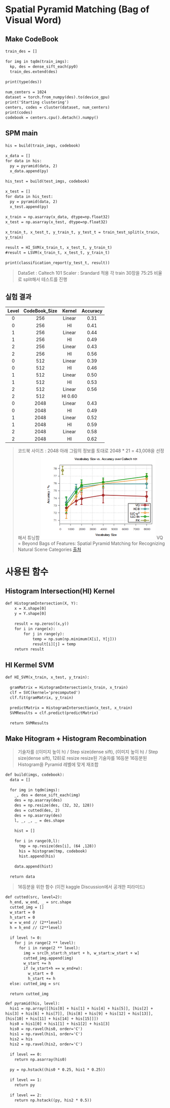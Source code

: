 # Spatial Pyramid Matching (Bag of Visual Word)

## Make CodeBook

```
train_des = []

for img in tqdm(train_imgs):
  kp, des = dense_sift_each(py0)
  train_des.extend(des)

print(type(des))

num_centers = 1024
dataset = torch.from_numpy(des).to(device_gpu)
print('Starting clustering')
centers, codes = cluster(dataset, num_centers)
print(codes)
codebook = centers.cpu().detach().numpy()

```

## SPM main
```
his = build(train_imgs, codebook) 

x_data = []
for data in his:
  py = pyramid(data, 2)
  x_data.append(py)

his_test = build(test_imgs, codebook)

x_test = []
for data in his_test:
  py = pyramid(data, 2)
  x_test.append(py)

x_train = np.asarray(x_data, dtype=np.float32)
x_test = np.asarray(x_test, dtype=np.float32)

x_train_t, x_test_t, y_train_t, y_test_t = train_test_split(x_train, y_train)

result = HI_SVM(x_train_t, x_test_t, y_train_t)
#result = LSVM(x_train_t, x_test_t, y_train_t)

print(classification_report(y_test_t, result))
```
> DataSet : Caltech 101
> Scaler : Srandard 적용
> 각 train 30장을 75:25 비율로 split해서 테스트를 진행

## 실험 결과

|Level|CodeBook_Size|Kernel|Accuracy|
|:---:|:-----------:|:----:|:------:|
| 0   |  256 | Linear|0.31|
| 0   |  256 | HI    |0.41|
| 1 | 256 | Linear |0.44| 
| 1 | 256 | HI | 0.49|
| 2 | 256 | Linear| 0.43|
| 2 | 256 | HI | 0.56|
| 0   |  512 | Linear|0.39|
| 0   |  512 | HI    |0.46|
| 1 | 512 | Linear |0.50| 
| 1 | 512 | HI | 0.53|
| 2 | 512 | Linear| 0.56 |
| 2 | 512 | HI 0.60 |
| 0   |  2048 | Linear|0.43|
| 0   |  2048 | HI    |0.49|
| 1 | 2048 | Linear |0.52| 
| 1 | 2048 | HI | 0.59|
| 2 | 2048 | Linear|0.58|
| 2 | 2048 | HI |0.62 |


> 코드북 사이즈 : 2048
> 아래 그림의 정보를 토대로 2048 * 21 = 43,008을 선정해서 튜닝함
![](https://github.com/xown3197/SPM/blob/master/Codebooksize.PNG)
VQ = Beyond Bags of Features: Spatial Pyramid Matching for Recognizing Natural Scene Categories
[출처](http://www.robots.ox.ac.uk/)



# 사용된 함수

## Histogram Intersection(HI) Kernel

```
def HistogramIntersection(X, Y):
    x = X.shape[0]
    y = Y.shape[0]

    result = np.zeros((x,y))
    for i in range(x):
        for j in range(y):
            temp = np.sum(np.minimum(X[i], Y[j]))
            result[i][j] = temp
    return result
```
## HI Kermel SVM

```
def HI_SVM(x_train, x_test, y_train):

  gramMatrix = HistogramIntersection(x_train, x_train)
  clf = SVC(kernel='precomputed')
  clf.fit(gramMatrix, y_train)

  predictMatrix = HistogramIntersection(x_test, x_train)
  SVMResults = clf.predict(predictMatrix)

  return SVMResults
```

## Make Hitogram + Histogram Recombination
> 기술자를 ((이미지 높이 h) / Step size(dense sift), (이미지 높이 h) / Step size(dense sift), 128)로 resize
> resize된 기술자를 16등분
> 16등분된 Histogram을 Pyramid 레벨에 맞게 재조합
```
def build(imgs, codebook):
  data = []

  for img in tqdm(imgs):
    _, des = dense_sift_each(img)
    des = np.asarray(des)
    des = np.resize(des, (32, 32, 128))
    des = cutted(des, 2)
    des = np.asarray(des)
    l, _, _, _ = des.shape

    hist = []

    for i in range(0,l):
      tmp = np.resize(des[i], (64 ,128))
      his = histogram(tmp, codebook)
      hist.append(his)

    data.append(hist)

  return data
```
> 16등분을 위한 함수 (이전 kaggle Discussion에서 공개한 피라미드)
```
def cutted(src, level=2):
  h_end, w_end, _ = src.shape
  cutted_img = []
  w_start = 0
  h_start = 0
  w = w_end // (2**level)
  h = h_end // (2**level)

  if level != 0:
    for j in range(2 ** level):
      for i in range(2 ** level):
        img = src[h_start:h_start + h, w_start:w_start + w]
        cutted_img.append(img)
        w_start += h
        if (w_start+h == w_end+w):
          w_start = 0
          h_start += h
  else: cutted_img = src

  return cutted_img
```

```
def pyramid(his, level):
  his1 = np.array([[his[0] + his[1] + his[4] + his[5]], [his[2] + his[3] + his[6] + his[7]], [his[8] + his[9] + his[12] + his[13]], [his[10] + his[11] + his[14] + his[15]]])
  his0 = his1[0] + his1[1] + his1[2] + his1[3]
  his0 = np.ravel(his0, order='C')
  his1 = np.ravel(his1, order='C')
  his2 = his
  his2 = np.ravel(his2, order='C')

  if level == 0:
    return np.asarray(his0)

  py = np.hstack((his0 * 0.25, his1 * 0.25))

  if level == 1:
    return py

  if level == 2:
    return np.hstack((py, his2 * 0.5))
```
